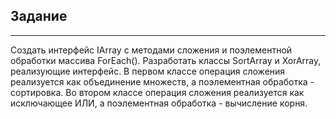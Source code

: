 ## Задание
***
Создать интерфейс IArray с методами сложения и поэлементной обработки массива ForEach(). Разработать классы SortArray и XorArray, реализующие интерфейс. В первом классе операция сложения реализуется как объединение множеств, а поэлементная обработка - сортировка. Во втором классе операция сложения реализуется как исключающее ИЛИ, а поэлементная обработка - вычисление корня.